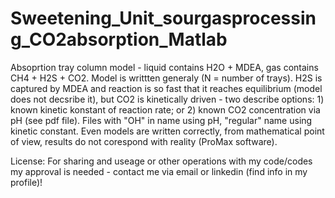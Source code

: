# Sweetening_Unit_sourgasprocessing_CO2absorption_Matlab

Absoprtion tray column model - liquid contains H2O + MDEA, gas contains CH4 + H2S + CO2. Model is writtten generaly (N = number of trays). H2S is captured by MDEA and reaction is so fast that it reaches equilibrium (model does not decsribe it), but CO2 is kinetically driven - two describe options: 1) known kinetic konstant of reaction rate; or 2) known CO2 concentration via pH (see pdf file). Files with "OH" in name using pH, "regular" name using kinetic constant. Even models are written correctly, from mathematical point of view, results do not corespond with reality (ProMax software).

License: For sharing and useage or other operations with my code/codes my approval is needed - contact me via email or linkedin (find info in my profile)!
